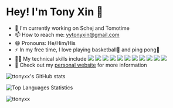 # Hey! I'm **Tony Xin** 👋

- 🔭 I'm currently working on Schej and Tomotime
- 📫 How to reach me: yytonyxin@gmail.com
- 😄 Pronouns: He/Him/His
- ⚡ In my free time, I love playing basketball🏀 and ping pong🏓
- 👨‍💻 My technical skills include ![](https://img.shields.io/badge/Vue-informational?style=flat&color=2bbc8a) ![](https://img.shields.io/badge/React-informational?style=flat&color=2bbc8a) ![](https://img.shields.io/badge/Vuetify-informational?style=flat&color=2bbc8a) ![](https://img.shields.io/badge/Java-informational?style=flat&color=2bbc8a) ![](https://img.shields.io/badge/Python-informational?style=flat&color=2bbc8a) ![](https://img.shields.io/badge/SQL-informational?style=flat&color=2bbc8a) ![](https://img.shields.io/badge/Firebase-informational?style=flat&color=2bbc8a) ![](https://img.shields.io/badge/MongoDB-informational?style=flat&color=2bbc8a) ![](https://img.shields.io/badge/PHP-informational?style=flat&color=2bbc8a) ![](https://img.shields.io/badge/Android_Studio-informational?style=flat&color=2bbc8a) ![](https://img.shields.io/badge/React_Native-informational?style=flat&color=2bbc8a)
- 🤙 Check out my [personal website](https://tonyxin.com) for more information

![ttonyxx's GitHub stats](https://github-readme-stats.vercel.app/api?username=ttonyxx&show_icons=true&theme=dark&count_private=true)

![Top Languages Statistics](https://github-readme-stats.vercel.app/api/top-langs/?username=ttonyxx&theme=dark) 

<img src="https://komarev.com/ghpvc/?username=ttonyxx" alt="ttonyxx" /> </p>

<!--
**TtonyxX/TtonyxX** is a ✨ _special_ ✨ repository because its `README.md` (this file) appears on your GitHub profile.

Here are some ideas to get you started:

- 🔭 I’m currently working on ...
- 🌱 I’m currently learning ...
- 👯 I’m looking to collaborate on ...
- 🤔 I’m looking for help with ...
- 💬 Ask me about ...
- 📫 How to reach me: ...
- 😄 Pronouns: ...
- ⚡ Fun fact: ...
-->
